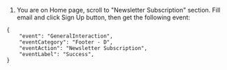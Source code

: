 1. You are on Home page, scroll to "Newsletter Subscription" section. Fill email and click Sign Up button, then get the following event:
```
{
    "event": "GeneralInteraction",
    "eventCategory": "Footer - D",
    "eventAction": "Newsletter Subscription",
    "eventLabel": "Success",
}
```